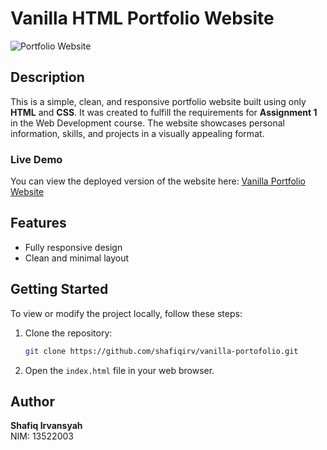 # Vanilla HTML Portfolio Website

![Portfolio Website](https://github.com/user-attachments/assets/a8826dc1-f38c-4655-924f-d412106acb99)

## Description
This is a simple, clean, and responsive portfolio website built using only **HTML** and **CSS**. It was created to fulfill the requirements for **Assignment 1** in the Web Development course. The website showcases personal information, skills, and projects in a visually appealing format.

### Live Demo
You can view the deployed version of the website here: [Vanilla Portfolio Website](https://shafiqirv.github.io/vanilla-portofolio/)

## Features
- Fully responsive design
- Clean and minimal layout

## Getting Started
To view or modify the project locally, follow these steps:
1. Clone the repository:
    ```bash
    git clone https://github.com/shafiqirv/vanilla-portofolio.git
    ```
2. Open the `index.html` file in your web browser.

## Author
**Shafiq Irvansyah**  
NIM: 13522003  
